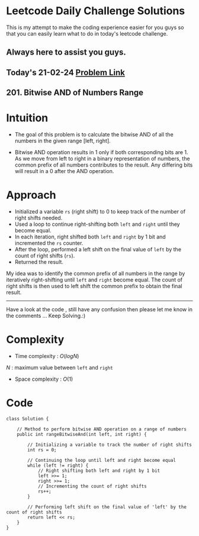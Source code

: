 # Leetcode Daily Challenge Solutions

This is my attempt to make the coding experience easier for you guys so that you can easily learn what to do in today's leetcode challenge.

## Always here to assist you guys.

## Today's 21-02-24 [Problem Link](https://leetcode.com/problems/bitwise-and-of-numbers-range/description/?envType=daily-question&envId=2024-02-21)
## 201. Bitwise AND of Numbers Range

# Intuition
<!-- Describe your first thoughts on how to solve this problem. -->
- The goal of this problem is to calculate the bitwise AND of all the numbers in the given range [left, right].

- Bitwise AND operation results in 1 only if both corresponding bits are 1. As we move from left to right in a binary representation of numbers, the common prefix of all numbers contributes to the result. Any differing bits will result in a 0 after the AND operation.

# Approach
<!-- Describe your approach to solving the problem. -->
- Initialized a variable `rs` (right shift) to 0 to keep track of the number of right shifts needed.
- Used a loop to continue right-shifting both `left` and `right` until they become equal.
- In each iteration, right shifted both `left` and `right` by 1 bit and incremented the `rs` counter.
- After the loop, performed a left shift on the final value of `left` by the count of right shifts (`rs`).
- Returned the result.

My idea was to identify the common prefix of all numbers in the range by iteratively right-shifting until `left` and `right` become equal. The count of right shifts is then used to left shift the common prefix to obtain the final result.

---
Have a look at the code , still have any confusion then please let me know in the comments ... Keep Solving.:)

# Complexity
- Time complexity : $O(logN)$
<!-- Add your time complexity here, e.g. $$O(n)$$ -->
$N$ :  maximum value between `left` and `right`
- Space complexity : $O(1)$
<!-- Add your space complexity here, e.g. $$O(n)$$ -->

# Code
```
class Solution {

    // Method to perform bitwise AND operation on a range of numbers
    public int rangeBitwiseAnd(int left, int right) {
   
        // Initializing a variable to track the number of right shifts
        int rs = 0;

        // Continuing the loop until left and right become equal
        while (left != right) {
            // Right shifting both left and right by 1 bit
            left >>= 1;
            right >>= 1;
            // Incrementing the count of right shifts
            rs++;
        }

        // Performing left shift on the final value of 'left' by the count of right shifts
        return left << rs;
    }
}
```